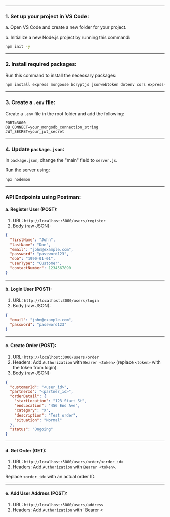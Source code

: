 
---

### **1. Set up your project in VS Code:**

a. Open VS Code and create a new folder for your project.

b. Initialize a new Node.js project by running this command:
```bash
npm init -y
```

---

### **2. Install required packages:**

Run this command to install the necessary packages:
```bash
npm install express mongoose bcryptjs jsonwebtoken dotenv cors express-validator
```

---

### **3. Create a `.env` file:**

Create a `.env` file in the root folder and add the following:

```
PORT=3000
DB_CONNECT=your_mongodb_connection_string
JWT_SECRET=your_jwt_secret
```

---

### **4. Update `package.json`:**

In `package.json`, change the "main" field to `server.js`.

Run the server using:
```bash
npx nodemon
```

---

### **API Endpoints using Postman:**

#### a. **Register User (POST):**

1. URL: `http://localhost:3000/users/register`
2. Body (raw JSON):

```json
{
  "firstName": "John",
  "lastName": "Doe",
  "email": "john@example.com",
  "password": "password123",
  "dob": "1990-01-01",
  "userType": "Customer",
  "contactNumber": 1234567890
}
```

---

#### b. **Login User (POST):**

1. URL: `http://localhost:3000/users/login`
2. Body (raw JSON):

```json
{
  "email": "john@example.com",
  "password": "password123"
}
```

---

#### c. **Create Order (POST):**

1. URL: `http://localhost:3000/users/order`
2. Headers: Add `Authorization` with `Bearer <token>` (replace `<token>` with the token from login).
3. Body (raw JSON):

```json
{
  "customerId": "<user_id>",
  "partnerId": "<partner_id>",
  "orderDetail": {
    "startLocation": "123 Start St",
    "endLocation": "456 End Ave",
    "category": "X",
    "description": "Test order",
    "situation": "Normal"
  },
  "status": "Ongoing"
}
```

---

#### d. **Get Order (GET):**

1. URL: `http://localhost:3000/users/order/<order_id>`
2. Headers: Add `Authorization` with `Bearer <token>`.

Replace `<order_id>` with an actual order ID.

---

#### e. **Add User Address (POST):**

1. URL: `http://localhost:3000/users/address`
2. Headers: Add `Authorization` with `Bearer <
